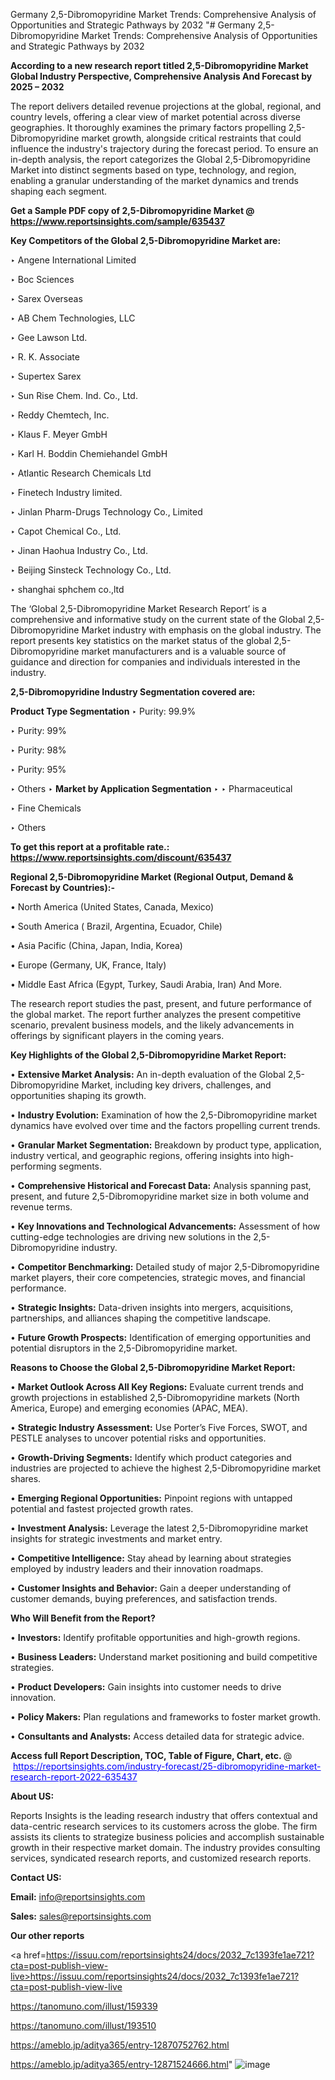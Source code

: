 Germany 2,5-Dibromopyridine Market Trends: Comprehensive Analysis of Opportunities and Strategic Pathways by 2032
"# Germany 2,5-Dibromopyridine Market Trends: Comprehensive Analysis of Opportunities and Strategic Pathways by 2032

<strong>According to a new research report titled 2,5-Dibromopyridine Market Global Industry Perspective, Comprehensive Analysis And Forecast by 2025 – 2032</strong>

The report delivers detailed revenue projections at the global, regional, and country levels, offering a clear view of market potential across diverse geographies. It thoroughly examines the primary factors propelling 2,5-Dibromopyridine market growth, alongside critical restraints that could influence the industry's trajectory during the forecast period. To ensure an in-depth analysis, the report categorizes the Global 2,5-Dibromopyridine Market into distinct segments based on type, technology, and region, enabling a granular understanding of the market dynamics and trends shaping each segment.

<strong>Get a Sample PDF copy of 2,5-Dibromopyridine Market </strong><strong>@<a href=https://www.reportsinsights.com/sample/635437 style=color:#0000ff;> https://www.reportsinsights.com/sample/635437</a></strong></font>

<strong>Key Competitors of the Global 2,5-Dibromopyridine Market are:</strong>

‣ Angene International Limited

‣ Boc Sciences

‣ Sarex Overseas

‣ AB Chem Technologies, LLC

‣ Gee Lawson Ltd.

‣ R. K. Associate

‣ Supertex Sarex

‣ Sun Rise Chem. Ind. Co., Ltd.

‣ Reddy Chemtech, Inc.

‣ Klaus F. Meyer GmbH

‣ Karl H. Boddin Chemiehandel GmbH

‣ Atlantic Research Chemicals Ltd

‣ Finetech Industry limited.

‣ Jinlan Pharm-Drugs Technology Co., Limited

‣ Capot Chemical Co., Ltd.

‣ Jinan Haohua Industry Co., Ltd.

‣ Beijing Sinsteck Technology Co., Ltd.

‣ shanghai sphchem co.,ltd

The ‘Global 2,5-Dibromopyridine Market Research Report’ is a comprehensive and informative study on the current state of the Global 2,5-Dibromopyridine Market industry with emphasis on the global industry. The report presents key statistics on the market status of the global 2,5-Dibromopyridine market manufacturers and is a valuable source of guidance and direction for companies and individuals interested in the industry.

<strong>2,5-Dibromopyridine Industry Segmentation covered are:</strong>

<strong>Product Type Segmentation</strong>
‣
Purity: 99.9%

‣ Purity: 99%

‣ Purity: 98%

‣ Purity: 95%

‣ Others
‣ 
<strong>Market by Application Segmentation</strong>
‣
‣  Pharmaceutical

‣ Fine Chemicals

‣ Others

<strong>To get this report at a profitable rate.: <a href=https://www.reportsinsights.com/discount/635437 style=color:#0000ff;>https://www.reportsinsights.com/discount/635437</a></strong></font>

<strong>Regional 2,5-Dibromopyridine Market (Regional Output, Demand &amp; Forecast by Countries):-</strong>

• North America (United States, Canada, Mexico)

• South America ( Brazil, Argentina, Ecuador, Chile)

• Asia Pacific (China, Japan, India, Korea)

• Europe (Germany, UK, France, Italy)

• Middle East Africa (Egypt, Turkey, Saudi Arabia, Iran) And More.

The research report studies the past, present, and future performance of the global market. The report further analyzes the present competitive scenario, prevalent business models, and the likely advancements in offerings by significant players in the coming years.

<strong>Key Highlights of the Global 2,5-Dibromopyridine Market Report:</strong>

• <strong>Extensive Market Analysis:</strong> An in-depth evaluation of the Global 2,5-Dibromopyridine Market, including key drivers, challenges, and opportunities shaping its growth.

• <strong>Industry Evolution:</strong> Examination of how the 2,5-Dibromopyridine market dynamics have evolved over time and the factors propelling current trends.

• <strong>Granular Market Segmentation:</strong> Breakdown by product type, application, industry vertical, and geographic regions, offering insights into high-performing segments.

• <strong>Comprehensive Historical and Forecast Data:</strong> Analysis spanning past, present, and future 2,5-Dibromopyridine market size in both volume and revenue terms.

• <strong>Key Innovations and Technological Advancements:</strong> Assessment of how cutting-edge technologies are driving new solutions in the 2,5-Dibromopyridine industry.

• <strong>Competitor Benchmarking:</strong> Detailed study of major 2,5-Dibromopyridine market players, their core competencies, strategic moves, and financial performance.

• <strong>Strategic Insights:</strong> Data-driven insights into mergers, acquisitions, partnerships, and alliances shaping the competitive landscape.

• <strong>Future Growth Prospects:</strong> Identification of emerging opportunities and potential disruptors in the 2,5-Dibromopyridine market.

<strong>Reasons to Choose the Global 2,5-Dibromopyridine Market Report:</strong>

• <strong>Market Outlook Across All Key Regions:</strong> Evaluate current trends and growth projections in established 2,5-Dibromopyridine markets (North America, Europe) and emerging economies (APAC, MEA).

• <strong>Strategic Industry Assessment:</strong> Use Porter’s Five Forces, SWOT, and PESTLE analyses to uncover potential risks and opportunities.

• <strong>Growth-Driving Segments:</strong> Identify which product categories and industries are projected to achieve the highest 2,5-Dibromopyridine market shares.

• <strong>Emerging Regional Opportunities:</strong> Pinpoint regions with untapped potential and fastest projected growth rates.

• <strong>Investment Analysis:</strong> Leverage the latest 2,5-Dibromopyridine market insights for strategic investments and market entry.

• <strong>Competitive Intelligence:</strong> Stay ahead by learning about strategies employed by industry leaders and their innovation roadmaps.

• <strong>Customer Insights and Behavior:</strong> Gain a deeper understanding of customer demands, buying preferences, and satisfaction trends.

<strong>Who Will Benefit from the Report?</strong>

• <strong>Investors:</strong> Identify profitable opportunities and high-growth regions.

• <strong>Business Leaders:</strong> Understand market positioning and build competitive strategies.

• <strong>Product Developers:</strong> Gain insights into customer needs to drive innovation.

• <strong>Policy Makers:</strong> Plan regulations and frameworks to foster market growth.

• <strong>Consultants and Analysts:</strong> Access detailed data for strategic advice.
</ul>
<strong>Access full Report Description, TOC, Table of Figure, Chart, etc. </strong>@  <a href=https://reportsinsights.com/industry-forecast/25-dibromopyridine-market-research-report-2022-635437 style=color:#0000ff;>https://reportsinsights.com/industry-forecast/25-dibromopyridine-market-research-report-2022-635437</a></font>

<strong><strong>About US</strong>:</strong>

Reports Insights is the leading research industry that offers contextual and data-centric research services to its customers across the globe. The firm assists its clients to strategize business policies and accomplish sustainable growth in their respective market domain. The industry provides consulting services, syndicated research reports, and customized research reports.

<strong>Contact US:</strong>

<p class=""""><b>Email:</b> <a href=mailto:info@reportsinsights.com>info@reportsinsights.com</a></p>
<p class=""""><b>Sales:</b> <a href=mailto:sales@reportsinsights.com>sales@reportsinsights.com</a></p>

<strong>Our other reports</strong>

<a href=https://issuu.com/reportsinsights24/docs/2032_7c1393fe1ae721?cta=post-publish-view-live>https://issuu.com/reportsinsights24/docs/2032_7c1393fe1ae721?cta=post-publish-view-live</a>

<a href=https://tanomuno.com/illust/159339>https://tanomuno.com/illust/159339</a>

<a href=https://tanomuno.com/illust/193510>https://tanomuno.com/illust/193510</a>

<a href=https://ameblo.jp/aditya365/entry-12870752762.html>https://ameblo.jp/aditya365/entry-12870752762.html</a>

<a href=https://ameblo.jp/aditya365/entry-12871524666.html>https://ameblo.jp/aditya365/entry-12871524666.html</a>"
![image](https://github.com/user-attachments/assets/929ab1a1-6eff-4fe8-be0c-7207201cd581)

